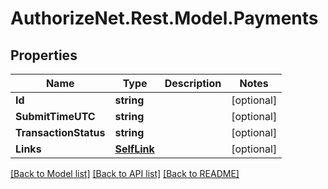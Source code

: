 # AuthorizeNet.Rest.Model.Payments
## Properties

Name | Type | Description | Notes
------------ | ------------- | ------------- | -------------
**Id** | **string** |  | [optional] 
**SubmitTimeUTC** | **string** |  | [optional] 
**TransactionStatus** | **string** |  | [optional] 
**Links** | [**SelfLink**](SelfLink.md) |  | [optional] 

[[Back to Model list]](../README.md#documentation-for-models) [[Back to API list]](../README.md#documentation-for-api-endpoints) [[Back to README]](../README.md)


